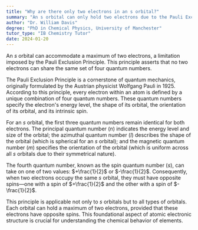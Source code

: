 ```yaml
---
title: "Why are there only two electrons in an s orbital?"
summary: "An s orbital can only hold two electrons due to the Pauli Exclusion Principle, which states that no two electrons can have the same four quantum numbers."
author: "Dr. William Davis"
degree: "PhD in Chemical Physics, University of Manchester"
tutor_type: "IB Chemistry Tutor"
date: 2024-01-20
---
```


An $s$ orbital can accommodate a maximum of two electrons, a limitation imposed by the Pauli Exclusion Principle. This principle asserts that no two electrons can share the same set of four quantum numbers.

The Pauli Exclusion Principle is a cornerstone of quantum mechanics, originally formulated by the Austrian physicist Wolfgang Pauli in 1925. According to this principle, every electron within an atom is defined by a unique combination of four quantum numbers. These quantum numbers specify the electron's energy level, the shape of its orbital, the orientation of its orbital, and its intrinsic spin.

For an $s$ orbital, the first three quantum numbers remain identical for both electrons. The principal quantum number ($n$) indicates the energy level and size of the orbital; the azimuthal quantum number ($l$) describes the shape of the orbital (which is spherical for an $s$ orbital); and the magnetic quantum number ($m$) specifies the orientation of the orbital (which is uniform across all $s$ orbitals due to their symmetrical nature).

The fourth quantum number, known as the spin quantum number ($s$), can take on one of two values: $+\frac{1}{2}$ or $-\frac{1}{2}$. Consequently, when two electrons occupy the same $s$ orbital, they must have opposite spins—one with a spin of $+\frac{1}{2}$ and the other with a spin of $-\frac{1}{2}$.

This principle is applicable not only to $s$ orbitals but to all types of orbitals. Each orbital can hold a maximum of two electrons, provided that these electrons have opposite spins. This foundational aspect of atomic electronic structure is crucial for understanding the chemical behavior of elements.
    